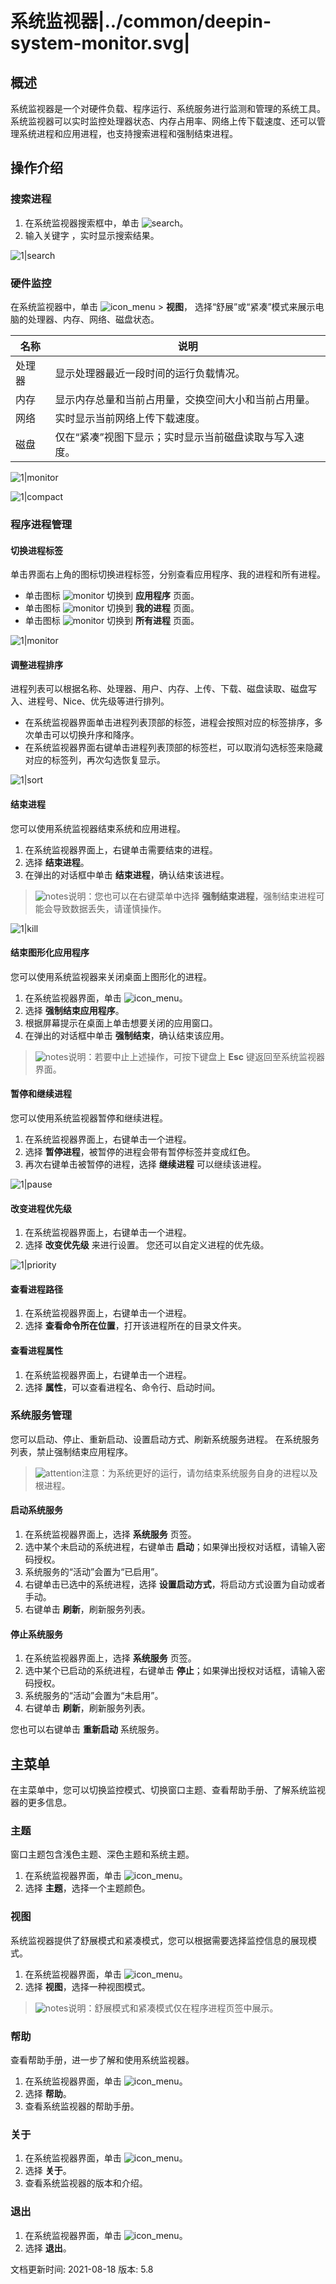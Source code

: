 # 系统监视器|../common/deepin-system-monitor.svg|

## 概述

系统监视器是一个对硬件负载、程序运行、系统服务进行监测和管理的系统工具。系统监视器可以实时监控处理器状态、内存占用率、网络上传下载速度、还可以管理系统进程和应用进程，也支持搜索进程和强制结束进程。


## 操作介绍

### 搜索进程

1. 在系统监视器搜索框中，单击 ![search](icon/search.svg)。
2. 输入关键字 ，实时显示搜索结果。

![1|search](jpg/search.png)



### 硬件监控

在系统监视器中，单击 ![icon_menu](icon/icon_menu.svg) > **视图**， 选择“舒展”或“紧凑”模式来展示电脑的处理器、内存、网络、磁盘状态。

| 名称 | 说明 |
| ------------------- | ---------------|
| 处理器 |    显示处理器最近一段时间的运行负载情况。    |
| 内存 |   显示内存总量和当前占用量，交换空间大小和当前占用量。    |
| 网络 |   实时显示当前网络上传下载速度。   |
| 磁盘 |  仅在“紧凑”视图下显示；实时显示当前磁盘读取与写入速度。  |

![1|monitor](jpg/expand.png)

![1|compact](jpg/compact.png)






### 程序进程管理

#### 切换进程标签

单击界面右上角的图标切换进程标签，分别查看应用程序、我的进程和所有进程。

- 单击图标 ![monitor](jpg/app_process.png) 切换到 **应用程序** 页面。
- 单击图标 ![monitor](jpg/my_process.png) 切换到 **我的进程** 页面。
- 单击图标 ![monitor](jpg/all_process.png) 切换到 **所有进程** 页面。

![1|monitor](jpg/tab_switch.png)

#### 调整进程排序

进程列表可以根据名称、处理器、用户、内存、上传、下载、磁盘读取、磁盘写入、进程号、Nice、优先级等进行排列。

- 在系统监视器界面单击进程列表顶部的标签，进程会按照对应的标签排序，多次单击可以切换升序和降序。
- 在系统监视器界面右键单击进程列表顶部的标签栏，可以取消勾选标签来隐藏对应的标签列，再次勾选恢复显示。

![1|sort](jpg/sort.png)


#### 结束进程
您可以使用系统监视器结束系统和应用进程。
1. 在系统监视器界面上，右键单击需要结束的进程。
2. 选择 **结束进程**。
3. 在弹出的对话框中单击 **结束进程**，确认结束该进程。

>![notes](icon/notes.svg)说明：您也可以在右键菜单中选择 **强制结束进程**，强制结束进程可能会导致数据丢失，请谨慎操作。

![1|kill](jpg/kill.png)



#### 结束图形化应用程序

您可以使用系统监视器来关闭桌面上图形化的进程。

1. 在系统监视器界面，单击 ![icon_menu](icon/icon_menu.svg)。
2. 选择 **强制结束应用程序**。   
3. 根据屏幕提示在桌面上单击想要关闭的应用窗口。
4. 在弹出的对话框中单击 **强制结束**，确认结束该应用。

>![notes](icon/notes.svg)说明：若要中止上述操作，可按下键盘上 **Esc** 键返回至系统监视器界面。


#### 暂停和继续进程

您可以使用系统监视器暂停和继续进程。

1. 在系统监视器界面上，右键单击一个进程。
2. 选择 **暂停进程**，被暂停的进程会带有暂停标签并变成红色。
3. 再次右键单击被暂停的进程，选择 **继续进程** 可以继续该进程。

![1|pause](jpg/pause.png)

#### 改变进程优先级

1. 在系统监视器界面上，右键单击一个进程。
2. 选择 **改变优先级** 来进行设置。
您还可以自定义进程的优先级。

![1|priority](jpg/priority.png)

#### 查看进程路径

1. 在系统监视器界面上，右键单击一个进程。
2. 选择 **查看命令所在位置**，打开该进程所在的目录文件夹。


#### 查看进程属性

1. 在系统监视器界面上，右键单击一个进程。
2. 选择 **属性**，可以查看进程名、命令行、启动时间。

### 系统服务管理

您可以启动、停止、重新启动、设置启动方式、刷新系统服务进程。
在系统服务列表，禁止强制结束应用程序。

>![attention](icon/attention.svg)注意：为系统更好的运行，请勿结束系统服务自身的进程以及根进程。

#### 启动系统服务

1. 在系统监视器界面上，选择 **系统服务** 页签。
2. 选中某个未启动的系统进程，右键单击 **启动**；如果弹出授权对话框，请输入密码授权。
3. 系统服务的“活动”会置为“已启用”。
4. 右键单击已选中的系统进程，选择 **设置启动方式**，将启动方式设置为自动或者手动。
5. 右键单击 **刷新**，刷新服务列表。

   

#### 停止系统服务

1. 在系统监视器界面上，选择 **系统服务** 页签。
2. 选中某个已启动的系统进程，右键单击 **停止**；如果弹出授权对话框，请输入密码授权。
3. 系统服务的“活动”会置为“未启用”。
4. 右键单击 **刷新**，刷新服务列表。

您也可以右键单击 **重新启动** 系统服务。

## 主菜单

在主菜单中，您可以切换监控模式、切换窗口主题、查看帮助手册、了解系统监视器的更多信息。

### 主题

窗口主题包含浅色主题、深色主题和系统主题。

1. 在系统监视器界面，单击 ![icon_menu](icon/icon_menu.svg)。
2. 选择 **主题**，选择一个主题颜色。

### 视图

系统监视器提供了舒展模式和紧凑模式，您可以根据需要选择监控信息的展现模式。

1. 在系统监视器界面，单击 ![icon_menu](icon/icon_menu.svg)。
2. 选择 **视图**，选择一种视图模式。

>![notes](icon/notes.svg)说明：舒展模式和紧凑模式仅在程序进程页签中展示。


### 帮助

查看帮助手册，进一步了解和使用系统监视器。

1. 在系统监视器界面，单击 ![icon_menu](icon/icon_menu.svg)。
2. 选择 **帮助**。
3. 查看系统监视器的帮助手册。

### 关于

1. 在系统监视器界面，单击 ![icon_menu](icon/icon_menu.svg)。
2. 选择 **关于**。
3. 查看系统监视器的版本和介绍。

### 退出

1. 在系统监视器界面，单击 ![icon_menu](icon/icon_menu.svg)。
2. 选择 **退出**。


<div class="version-info"><span>文档更新时间: 2021-08-18</span><span> 版本: 5.8</span></div>